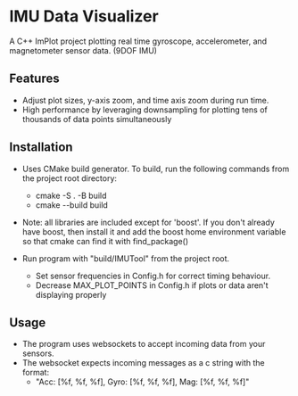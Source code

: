 # IMU Data Visualizer 

A C++ ImPlot project plotting real time gyroscope, accelerometer, and magnetometer sensor data. (9DOF IMU)

## Features 

  * Adjust plot sizes, y-axis zoom, and time axis zoom during run time.  
  * High performance by leveraging downsampling for plotting tens of thousands of data points simultaneously

## Installation

  * Uses CMake build generator. To build, run the following commands from the project root directory:
    * cmake -S . -B build
    * cmake --build build
  * Note: all libraries are included except for 'boost'. If you don't already have boost, then install it and add the boost home environment variable so that cmake can find it with find_package()
    
  * Run program with "build/IMUTool" from the project root.
    * Set sensor frequencies in Config.h for correct timing behaviour.
    * Decrease MAX_PLOT_POINTS in Config.h if plots or data aren't displaying properly

## Usage

  * The program uses websockets to accept incoming data from your sensors. 
  * The websocket expects incoming messages as a c string with the format:
    *  "Acc: [%f, %f, %f], Gyro: [%f, %f, %f], Mag: [%f, %f, %f]"
  


    
